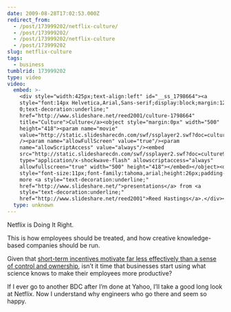 ```yaml
---
date: 2009-08-28T17:02:53.000Z
redirect_from:
  - /post/173999202/netflix-culture/
  - /post/173999202/
  - /post/173999202/netflix-culture
  - /post/173999202
slug: netflix-culture
tags:
  - business
tumblrid: 173999202
type: video
video:
  embed: >-
    <div style="width:425px;text-align:left" id="__ss_1798664"><a
    style="font:14px Helvetica,Arial,Sans-serif;display:block;margin:12px 0 3px
    0;text-decoration:underline;"
    href="http://www.slideshare.net/reed2001/culture-1798664"
    title="Culture">Culture</a><object style="margin:0px" width="500"
    height="418"><param name="movie"
    value="http://static.slidesharecdn.com/swf/ssplayer2.swf?doc=culture9-090801103430-phpapp02&stripped_title=culture-1798664"
    /><param name="allowFullScreen" value="true"/><param
    name="allowScriptAccess" value="always"/><embed
    src="http://static.slidesharecdn.com/swf/ssplayer2.swf?doc=culture9-090801103430-phpapp02&stripped_title=culture-1798664"
    type="application/x-shockwave-flash" allowscriptaccess="always"
    allowfullscreen="true" width="500" height="418"></embed></object><div
    style="font-size:11px;font-family:tahoma,arial;height:26px;padding-top:2px;">View
    more <a style="text-decoration:underline;"
    href="http://www.slideshare.net/">presentations</a> from <a
    style="text-decoration:underline;"
    href="http://www.slideshare.net/reed2001">Reed Hastings</a>.</div></div>
  type: unknown
---
```

<p>Netflix is Doing It Right.</p>

<p>This is how employees should be treated, and how creative knowledge-based companies should be run.</p>

<p>Given that <a href="http://www.ted.com/talks/dan_pink_on_motivation.html">short-term incentives motivate far less effectively than a sense of control and ownership</a>, isn&rsquo;t it time that businesses start using what science knows to make their employees more productive?</p>

<p>If I ever go to another BDC after I&rsquo;m done at Yahoo, I&rsquo;ll take a good long look at Netflix.  Now I understand why engineers who go there and seem so happy.</p>
